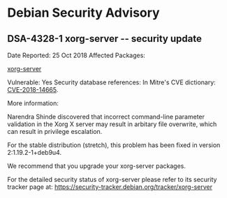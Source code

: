 
Debian Security Advisory
========================


DSA-4328-1 xorg-server -- security update
-----------------------------------------



Date Reported:
25 Oct 2018
Affected Packages:

[xorg-server](https://packages.debian.org/src:xorg-server)

Vulnerable:
Yes
Security database references:
In Mitre's CVE dictionary: [CVE-2018-14665](https://security-tracker.debian.org/tracker/CVE-2018-14665).  

More information:

Narendra Shinde discovered that incorrect command-line parameter
validation in the Xorg X server may result in arbitary file overwrite,
which can result in privilege escalation.


For the stable distribution (stretch), this problem has been fixed in
version 2:1.19.2-1+deb9u4.


We recommend that you upgrade your xorg-server packages.


For the detailed security status of xorg-server please refer to
its security tracker page at:
<https://security-tracker.debian.org/tracker/xorg-server>






